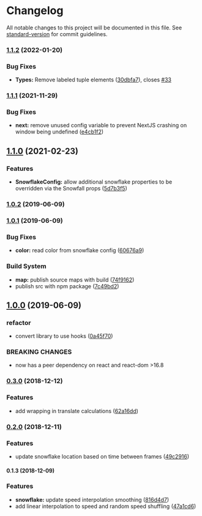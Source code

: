 # Changelog

All notable changes to this project will be documented in this file. See [standard-version](https://github.com/conventional-changelog/standard-version) for commit guidelines.

### [1.1.2](https://github.com/cahilfoley/react-snowfall/compare/v1.1.1...v1.1.2) (2022-01-20)


### Bug Fixes

* **Types:** Remove labeled tuple elements ([30dbfa7](https://github.com/cahilfoley/react-snowfall/commit/30dbfa728df23d60775eb8645af5a93ff9b992e2)), closes [#33](https://github.com/cahilfoley/react-snowfall/issues/33)

### [1.1.1](https://github.com/cahilfoley/react-snowfall/compare/v1.1.0...v1.1.1) (2021-11-29)


### Bug Fixes

* **next:** remove unused config variable to prevent NextJS crashing on window being undefined ([e4cb1f2](https://github.com/cahilfoley/react-snowfall/commit/e4cb1f2c466c44bbe3cb286acca104c7df709e13))

## [1.1.0](https://github.com/cahilfoley/react-snowfall/compare/v1.0.2...v1.1.0) (2021-02-23)


### Features

* **SnowflakeConfig:** allow additional snowflake properties to be overridden via the Snowfall props ([5d7b3f5](https://github.com/cahilfoley/react-snowfall/commit/5d7b3f53bc64f7724c77afcaba2c1f224611bc0a))

### [1.0.2](https://github.com/cahilfoley/react-snowfall/compare/v1.0.1...v1.0.2) (2019-06-09)



### [1.0.1](https://github.com/cahilfoley/react-snowfall/compare/v1.0.0...v1.0.1) (2019-06-09)


### Bug Fixes

* **color:** read color from snowflake config ([60676a9](https://github.com/cahilfoley/react-snowfall/commit/60676a9))


### Build System

* **map:** publish source maps with build ([74f9162](https://github.com/cahilfoley/react-snowfall/commit/74f9162))
* publish src with npm package ([7c49bd2](https://github.com/cahilfoley/react-snowfall/commit/7c49bd2))



## [1.0.0](https://github.com/cahilfoley/react-snowfall/compare/v1.0.0-alpha.1...v1.0.0) (2019-06-09)


### refactor

* convert library to use hooks ([0a45f70](https://github.com/cahilfoley/react-snowfall/commit/0a45f70))


### BREAKING CHANGES

* now has a peer dependency on react and react-dom >16.8



### [0.3.0](https://github.com/cahilfoley/react-snowfall/compare/v0.2.0...v0.3.0) (2018-12-12)


### Features

* add wrapping in translate calculations ([62a16dd](https://github.com/cahilfoley/react-snowfall/commit/62a16dd))



### [0.2.0](https://github.com/cahilfoley/react-snowfall/compare/v0.1.3...v0.2.0) (2018-12-11)


### Features

* update snowflake location based on time between frames ([49c2916](https://github.com/cahilfoley/react-snowfall/commit/49c2916))



#### 0.1.3 (2018-12-09)


### Features

* **snowflake:** update speed interpolation smoothing ([816d4d7](https://github.com/cahilfoley/react-snowfall/commit/816d4d7))
* add linear interpolation to speed and random speed shuffling ([47a1cd6](https://github.com/cahilfoley/react-snowfall/commit/47a1cd6))
